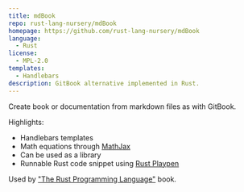 ```yaml
---
title: mdBook
repo: rust-lang-nursery/mdBook
homepage: https://github.com/rust-lang-nursery/mdBook
language:
  - Rust
license:
  - MPL-2.0
templates:
  - Handlebars
description: GitBook alternative implemented in Rust.
---
```


Create book or documentation from markdown files as with GitBook.

Highlights:

* Handlebars templates
* Math equations through [MathJax](https://www.mathjax.org/)
* Can be used as a library
* Runnable Rust code snippet using [Rust Playpen](https://github.com/rust-lang/rust-playpen)

Used by ["The Rust Programming Language"](https://github.com/rust-lang/book) book.
